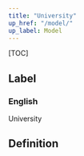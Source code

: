 ```yaml
---
title: "University"
up_href: "/model/"
up_label: Model
---
```


[TOC]

## Label

### English
University


## Definition



    
